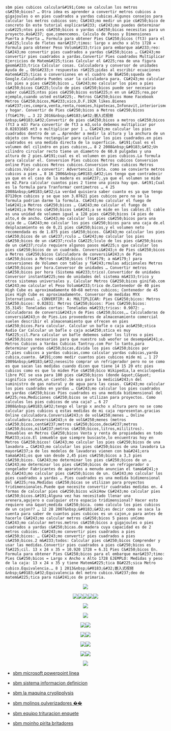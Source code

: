 
```
sbm pies cubicos calcular&#191;Como se calculan los metros c&#250;bicos? … Otra idea es aprender a convertir metros cubicos a gigajoules o en pies cuadrados a yardas cubicas.Algunos consejos para calcular los metros cubicos son; C&#243;mo medir un pie c&#250;bico de concreto En este tutorial explicar&#233; c&#243;mo puedes determinar cu&#225;ntos pies c&#250;bicos o yardas c&#250;bicas necesitas para un proyecto.As&#237; que,comencemos. Calculo de Pesos y Dimensiones Puerta a Puerta … Formula para obtener Pies C&#250;bicos (ft3) para el c&#225;lculo de fletes mar&#237;timos: largo x ancho x alto 1728 = Formula para obtener Peso Volum&#233;trico para embarque a&#233;reo: C&#243;mo convertir pies cuadrados a yardas c&#250;bicas … C&#243;mo convertir pies cuadrados a yardas.Convertir Pies cuadrados Multiplicar Ejercicios de Matem&#225;ticas Calcular el &#225;rea de una figura geom&#233;trica Calcular cosas. Calculadora y conversor de unidades Ayuda de … Obt&#233;n respuestas r&#225;pidas al escribir ecuaciones matem&#225;ticas o conversiones en el cuadro de B&#250;squeda de Google.Calculadora Puedes usar la calculadora para. C&#243;mo calcular los pies a pies c&#250;bicos … C&#243;mo calcular los pies a pies c&#250;bicos C&#225;lculo de pies c&#250;bicos puede ser necesario saber cu&#225;ntos pies c&#250;bicos est&#225;n en un &#225;rea,por ejemplo,cuando usted est&#225;. Metros C&#250;bicos Home Facebook Metros C&#250;bicos,M&#233;xico,D.F.192K likes.Bienes ra&#237;ces,compra,venta,renta,roomies,hipotecas,Infonavit,interiorismo,arquitectura,decoraci&#243;n y hogar. Convertir de Pies c&#250;bicos a Metros c&#250;bicos (ft&#179; … 3 22 2016&nbsp;&#0183;&#32;嵌入式视频&nbsp;&#0183;&#32;Convertir de pies c&#250;bicos a metros c&#250;bicos (ft3 a m3) Para convertir de ft3 a m3,solo debemos multiplicar por 0.02831685 mt3 o multiplicar por 1 … C&#243;mo calcular los pies cuadrados dentro de un … Aprender a medir la altura y la anchura de un objeto con forma rectangular para calcular los pies cuadrados.en pies cuadrados es una medida directa de la superficie. &#191;Cual es el volumen del cilindro en pies cubicos,… 8 2 2008&nbsp;&#0183;&#32;Un cilindro circular recto tiene un diametro de 60.8 pulgadas y una altura de 2 pies.&#191;cual es el volumen en pies cubicos.La formula para calcular el. Conversion Pies cubicos Metros cubicos Conversion online Pies cubicos Metros cubicos.Conversion Pies cubicos Metros cubicos.Valor a convertir: Advertencia: Esta. como se convierte metros cubicos a pies … 8 16 2006&nbsp;&#0183;&#32;Los tengo que contradecir ya que en el caso de la madera es as&#237;,ya que el volumen se mide en m2.Para calcular cuantos pies 2 tiene una pieza hay que. &#191;Cual es la formula para Tranformar centimetros … 4 25 2008&nbsp;&#0183;&#32;La verdad quisiera saber cuanto es ya que tengo 87120cm cubicos y se que son 3.07621 pies cubicos pero no se la formula podrian darme la formula. C&#243;mo calcular el fuego de le&#241;a Metros c&#250;bicos … C&#243;mo calcular el fuego de le&#241;a Metros c&#250;bicos Le&#241;a se mide en los cables.El cable es una unidad de volumen igual a 128 pies c&#250;bicos (4 pies de alto,4 de ancho. C&#243;mo calcular los pies c&#250;bicos para una caja de … C&#243;mo calcular los pies c&#250;bicos para una caja de.el desplazamiento es de 0,21 pies c&#250;bicos,y el volumen neto recomendada es de 1.875 pies c&#250;bicos. C&#243;mo calcular los pies c&#250;bicos de un c&#237;rculo … C&#243;mo calcular los pies c&#250;bicos de un c&#237;rculo C&#225;lculo de los pies c&#250;bicos de un c&#237;rculo requiere algunos pasos m&#225;s que calcular los pies c&#250;bicos de un cuadrado. Conversi&#243;n de Pies c&#250;bicos a Metros c&#250;bicos Calculadora de conversi&#243;n de Pies c&#250;bicos a Metros c&#250;bicos (ft&#179; a m&#179;) para conversiones de Volumen con tablas y f&#243;rmulas adicionales Metros c&#250;bicos por hora.Conversor de unidades … Convertir metros c&#250;bicos por hora (Sistema m&#233;trico).Convertidor de unidades Conversor instant&#225;neo de unidades del sistema m&#233;trico y otros sistemas universales y. Calcular Metros C&#250;bicos ginifab.com C&#243;mo calcular el Peso Volum&#233;trico de.Contenedor de 40 pies High Cube es aproximadamente 60~68 metros cubicos; Contenedor de 45 pies High Cube es aproximadamente. Conversor de medidas MYX International … CONVERTIR: A: MULTIPLICAR: Pies C&#250;bicos: Metros C&#250;bicos: 0.02831: Metros C&#250;bicos: Pies C&#250;bicos: 35.3145: Toneladas cortas: Toneladas m&#233;tricas: 0.9072: … Calculadoras de conversi&#243;n de Pies c&#250;bicos,… Calculadoras de conversi&#243;n de Pies.Los proveedores de almacenamiento comercial suelen describir el almacenamiento que ofrecen en pies c&#250;bicos.Para calcular. Calcular un bafle o caja ac&#250;stica Audio Car Calcular un bafle o caja ac&#250;stica es muy f&#225;cil.Para calcular un bafle debemos saber los litros o pies c&#250;bicos necesarios para que nuestro sub woofer se desempe&#241;e. Metros Cubicos a Yardas Cubicas Tantruy.com Por lo tanto,para determinar yardas c&#250;bicas,divida los pies c&#250;bicos por 27.pies cubicos a yardas cubicas,como calcular yardas cubicas,yarda cubica,cuanto. &#191;como medir cuantos pies cubicos mide mi … 1 27 2009&nbsp;&#0183;&#32;nesesito comprar un refrigerador pero no se como es que sacan las medidas cuando dicen que tiene 14 15 20 etc pies cubicos como es que lo miden Pie c&#250;bico Wikipedia,la enciclopedia libre PCC se usa para 100 pies c&#250;bicos (donde &quot;C&quot; significa centum,un ciento).Se usa para la medici&#243;n del suministro de gas natural y de agua para las casas. C&#243;mo calcular los pies cuadrados en yardas … C&#243;mo calcular los pies cuadrados en yardas c&#250;bicas Pies cuadrados es una medida bidimensional del &#225;rea.Mediciones c&#250;bicos se utilizan para proyectos. Como calculos los pies cubicos de una caja? … 6 27 2008&nbsp;&#0183;&#32;tengo el largo x ancho x altura pero no se como calcular pies cubicos q estas medidas de mi caja representan.gracias Online calculadora.Conversi&#243;n de vol&#250;menes … Online calculadora.Conversi&#243;n de vol&#250;menes (metros c&#250;bicos,cent&#237;metros c&#250;bicos,dec&#237;metros c&#250;bicos,mil&#237;metros c&#250;bicos,litros,mililitros). Inmuebles en Metros C&#250;bicos Venta y renta de propiedades en todo M&#233;xico.El inmueble que siempre buscaste,lo encuentras hoy en Metros C&#250;bicos! C&#243;mo calcular los pies c&#250;bicos de una lavadora … C&#243;mo calcular los pies c&#250;bicos de una lavadora La mayor&#237;a de los modelos de lavadoras vienen con ba&#241;era tama&#241;os que van desde 2,45 pies c&#250;bicos a 3,3 pies c&#250;bicos. C&#243;mo determinar los pies c&#250;bicos de un … C&#243;mo determinar los pies c&#250;bicos de un refrigerador o congelador Fabricantes de aparatos a menudo anuncian el tama&#241;o de.C&#243;mo calcular pies c&#250;bicos de un. C&#243;mo calcular los pies cuadrados a yardas … Pies cuadrados es una medida bidimensional del &#225;rea.Medidas c&#250;bicas se utilizan para proyectos tridimensionales.Puede que necesite convertir cuadradas medidas en. 4 formas de calcular pies c&#250;bicos wikiHow C&#243;mo calcular pies c&#250;bicos.&#191;Alguna vez has necesitado llenar una arenera,agujero o cualquier otro espacio tridimensional? Hacer esto requiere una &quot;medida c&#250;bica. como calculo los pies cubicos de un cajon?? … 12 28 2007&nbsp;&#0183;&#32;es decir como se saca la cuenta para saber de cuantos pies cubicos es un cajon,o para antes de hacerlo C&#243;mo calcular metros c&#250;bicos 5 pasos unComo C&#243;mo calcular metros.metros c&#250;bicos a gigajoules o pies cuadrados a yardas c&#250;bicas.de madera cuya capacidad es de 2 metros cubicos. C&#243;mo convertir pies cuadrados a pies c&#250;bicos: … C&#243;mo convertir pies cuadrados a pies c&#250;bicos.2 m&#233;todos: Calcular pies c&#250;bicos Comprender y usar las medidas.Convertir pies cuadrados a pies c&#250;bicos es f&#225;cil. 13 x 24 x 35 = 10.920 1728 = 6.31 Pies C&#250;bicos En. Formula para obtener Pies C&#250;bicos para el embarque mar&#237;timo: Pies C&#250;bicos = Largo x Ancho x Alto 1728 EJEMPLO: Medidas y peso de la caja: 13 x 24 x 35 y tiene Matem&#225;tica B&#225;sica Metro cubico.Equivalencia.… 8 1 2013&nbsp;&#0183;&#32;嵌入式视频&nbsp;&#0183;&#32;Equivalencia del metro cubico.V&#237;deo de matem&#225;tica para ni&#241;os de primaria. 
```

<div align="center">

<a href="https://es-crusher.shibang-china.com/github&k=sbm+pies+cubicos+calcular"><img src="https://static.shibang-china.com/es/crusher/logo.jpg"></a>

<a href="https://es-crusher.shibang-china.com/github&k=sbm+pies+cubicos+calcular"><img src="https://static.shibang-china.com/es/crusher/index.jpg"></a><a href="https://es-crusher.shibang-china.com/material.htmlgithub&k=sbm+pies+cubicos+calcular"><img src="https://static.shibang-china.com/es/crusher/material.jpg"></a><a href="https://es-crusher.shibang-china.com/application.htmlgithub&k=sbm+pies+cubicos+calcular"><img src="https://static.shibang-china.com/es/crusher/application.jpg"></a><a href="https://es-crusher.shibang-china.com/aboutus.htmlgithub&k=sbm+pies+cubicos+calcular"><img src="https://static.shibang-china.com/es/crusher/aboutus.jpg"></a><a href="https://es-crusher.shibang-china.com/contact.htmlgithub&k=sbm+pies+cubicos+calcular"><img src="https://static.shibang-china.com/es/crusher/contact.jpg"></a>

<a href="https://es-crusher.shibang-china.com/github&k=sbm+pies+cubicos+calcular"><img src="https://static.shibang-china.com/es/crusher/banner.jpg"></a>

<a href="https://swt.shibang-china.com/github&k=sbm+pies+cubicos+calcular"><img src="https://static.shibang-china.com/es/crusher/text.jpg"></a>

<a href="https://swt.shibang-china.com/github&k=sbm+pies+cubicos+calcular"><img src="https://static.shibang-china.com/es/crusher/chat.jpg"></a><a href="https://es-crusher.shibang-china.com/contact.htmlgithub&k=sbm+pies+cubicos+calcular"><img src="https://static.shibang-china.com/es/crusher/message.jpg"></a>

<a href="https://es-crusher.shibang-china.com/products/pe.htmlgithub&k=sbm+pies+cubicos+calcular"><img src="https://static.shibang-china.com/es/crusher/pe.jpg"></a><a href="https://es-crusher.shibang-china.com/products/pf.htmlgithub&k=sbm+pies+cubicos+calcular"><img src="https://static.shibang-china.com/es/crusher/pf.jpg"></a>

<a href="https://es-crusher.shibang-china.com/products/hpt.htmlgithub&k=sbm+pies+cubicos+calcular"><img src="https://static.shibang-china.com/es/crusher/hpt.jpg"></a><a href="https://es-crusher.shibang-china.com/products/vsi.htmlgithub&k=sbm+pies+cubicos+calcular"><img src="https://static.shibang-china.com/es/crusher/vsi.jpg"></a>

<a href="https://es-crusher.shibang-china.com/products/klv.htmlgithub&k=sbm+pies+cubicos+calcular"><img src="https://static.shibang-china.com/es/crusher/klv.jpg"></a><a href="https://es-crusher.shibang-china.com/products/portable.htmlgithub&k=sbm+pies+cubicos+calcular"><img src="https://static.shibang-china.com/es/crusher/portable.jpg"></a>

<a href="https://swt.shibang-china.com/github&k=sbm+pies+cubicos+calcular"><img src="https://static.shibang-china.com/es/crusher/case.jpg"></a>

</div>


* [sbm microsoft powerpoint linea](sbm%20microsoft%20powerpoint%20linea.md)

* [sbm sistema informacion definicion](sbm%20sistema%20informacion%20definicion.md)

* [sbm la maquina cryolipolysis](sbm%20la%20maquina%20cryolipolysis.md)

* [sbm molinos oulverizadores ��](sbm%20molinos%20oulverizadores%20%EF%BF%BD%EF%BF%BD.md)

* [sbm equipo trituracion enquete](sbm%20equipo%20trituracion%20enquete.md)

* [sbm moinho pirita britadores](sbm%20moinho%20pirita%20britadores.md)